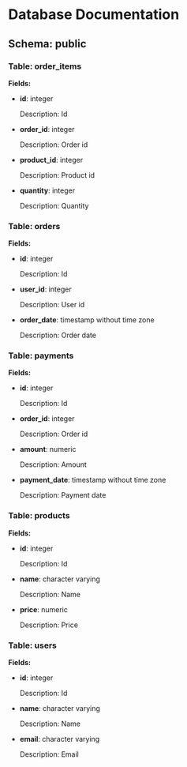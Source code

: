 # Database Documentation

## Schema: public

### Table: order_items

**Fields:**

- **id**: integer

  Description: Id

- **order_id**: integer

  Description: Order id

- **product_id**: integer

  Description: Product id

- **quantity**: integer

  Description: Quantity

### Table: orders

**Fields:**

- **id**: integer

  Description: Id

- **user_id**: integer

  Description: User id

- **order_date**: timestamp without time zone

  Description: Order date

### Table: payments

**Fields:**

- **id**: integer

  Description: Id

- **order_id**: integer

  Description: Order id

- **amount**: numeric

  Description: Amount

- **payment_date**: timestamp without time zone

  Description: Payment date

### Table: products

**Fields:**

- **id**: integer

  Description: Id

- **name**: character varying

  Description: Name

- **price**: numeric

  Description: Price

### Table: users

**Fields:**

- **id**: integer

  Description: Id

- **name**: character varying

  Description: Name

- **email**: character varying

  Description: Email

